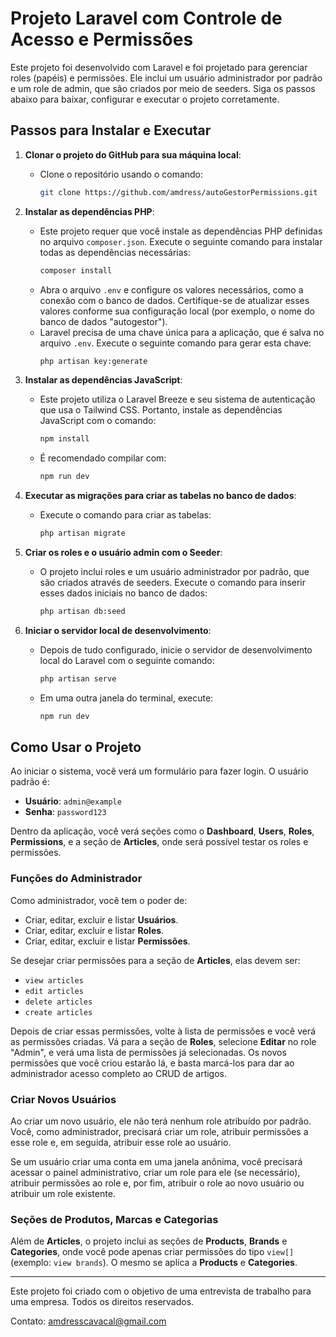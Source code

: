
# Projeto Laravel com Controle de Acesso e Permissões

Este projeto foi desenvolvido com Laravel e foi projetado para gerenciar roles (papéis) e permissões. Ele inclui um usuário administrador por padrão e um role de admin, que são criados por meio de seeders. Siga os passos abaixo para baixar, configurar e executar o projeto corretamente.

## Passos para Instalar e Executar

1. **Clonar o projeto do GitHub para sua máquina local**:
   - Clone o repositório usando o comando:
     ```bash
     git clone https://github.com/amdress/autoGestorPermissions.git
     ```
2. **Instalar as dependências PHP**:
   - Este projeto requer que você instale as dependências PHP definidas no arquivo `composer.json`. Execute o seguinte comando para instalar todas as dependências necessárias:
     ```bash
     composer install
     ```
   - Abra o arquivo `.env` e configure os valores necessários, como a conexão com o banco de dados. Certifique-se de atualizar esses valores conforme sua configuração local (por exemplo, o nome do banco de dados "autogestor").
   - Laravel precisa de uma chave única para a aplicação, que é salva no arquivo `.env`. Execute o seguinte comando para gerar esta chave:
     ```bash
     php artisan key:generate
     ```

3. **Instalar as dependências JavaScript**:
   - Este projeto utiliza o Laravel Breeze e seu sistema de autenticação que usa o Tailwind CSS. Portanto, instale as dependências JavaScript com o comando:
     ```bash
     npm install
     ```
   - É recomendado compilar com:
     ```bash
     npm run dev
     ```

4. **Executar as migrações para criar as tabelas no banco de dados**:
   - Execute o comando para criar as tabelas:
     ```bash
     php artisan migrate
     ```

5. **Criar os roles e o usuário admin com o Seeder**:
   - O projeto inclui roles e um usuário administrador por padrão, que são criados através de seeders. Execute o comando para inserir esses dados iniciais no banco de dados:
     ```bash
     php artisan db:seed
     ```

6. **Iniciar o servidor local de desenvolvimento**:
   - Depois de tudo configurado, inicie o servidor de desenvolvimento local do Laravel com o seguinte comando:
     ```bash
     php artisan serve
     ```
   - Em uma outra janela do terminal, execute:
     ```bash
     npm run dev
     ```

## Como Usar o Projeto

Ao iniciar o sistema, você verá um formulário para fazer login. O usuário padrão é:

- **Usuário**: `admin@example`
- **Senha**: `password123`

Dentro da aplicação, você verá seções como o **Dashboard**, **Users**, **Roles**, **Permissions**, e a seção de **Articles**, onde será possível testar os roles e permissões.

### Funções do Administrador

Como administrador, você tem o poder de:

- Criar, editar, excluir e listar **Usuários**.
- Criar, editar, excluir e listar **Roles**.
- Criar, editar, excluir e listar **Permissões**.

Se desejar criar permissões para a seção de **Articles**, elas devem ser:

- `view articles`
- `edit articles`
- `delete articles`
- `create articles`

Depois de criar essas permissões, volte à lista de permissões e você verá as permissões criadas. Vá para a seção de **Roles**, selecione **Editar** no role "Admin", e verá uma lista de permissões já selecionadas. Os novos permissões que você criou estarão lá, e basta marcá-los para dar ao administrador acesso completo ao CRUD de artigos.

### Criar Novos Usuários

Ao criar um novo usuário, ele não terá nenhum role atribuído por padrão. Você, como administrador, precisará criar um role, atribuir permissões a esse role e, em seguida, atribuir esse role ao usuário.

Se um usuário criar uma conta em uma janela anônima, você precisará acessar o painel administrativo, criar um role para ele (se necessário), atribuir permissões ao role e, por fim, atribuir o role ao novo usuário ou atribuir um role existente.

### Seções de Produtos, Marcas e Categorias

Além de **Articles**, o projeto inclui as seções de **Products**, **Brands** e **Categories**, onde você pode apenas criar permissões do tipo `view[]` (exemplo: `view brands`). O mesmo se aplica a **Products** e **Categories**.

---

Este projeto foi criado com o objetivo de uma entrevista de trabalho para uma empresa. Todos os direitos reservados.

Contato: amdresscavacal@gmail.com
